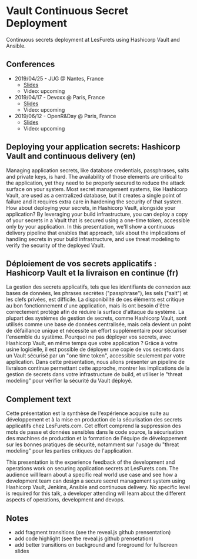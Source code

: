 # Vault Continuous Secret Deployment

Continuous secrets deployment at LesFurets using Hashicorp Vault and Ansible.

## Conferences

- 2019/04/25 - JUG @ Nantes, France
    - [Slides](https://lesfurets.github.io/vault-continuous-secret-deployment/vault-continuous-secret-deployment-nantes-jug.html)
    - Video: upcoming
- 2019/04/17 - Devoxx @ Paris, France
    - [Slides](https://lesfurets.github.io/vault-continuous-secret-deployment/vault-continuous-secret-deployment-devoxx.html)
    - Video: upcoming
- 2019/06/12 - OpenR&Day @ Paris, France
    - [Slides](https://lesfurets.github.io/vault-continuous-secret-deployment/vault-continuous-secret-deployment-openrnday.html)
    - Video: upcoming

## Deploying your application secrets: Hashicorp Vault and continuous delivery (en)

Managing application secrets, like database credentials, passphrases, salts and private keys, is hard. The availability of those elements are critical to the application, yet they need to be properly secured to reduce the attack surface on your system. Most secret management systems, like Hashicorp Vault, are used as a centralized database, but it creates a single point of failure and it requires extra care in hardening the security of that system. How about deploying your secrets, in Hashicorp Vault, alongside your application? By leveraging your build infrastructure, you can deploy a copy of your secrets in a Vault that is secured using a one-time token, accessible only by your application. In this presentation, we'll show a continuous delivery pipeline that enables that approach, talk about the implications of handling secrets in your build infrastructure, and use threat modeling to verify the security of the deployed Vault.

## Déploiement de vos secrets applicatifs : Hashicorp Vault et la livraison en continue (fr)

La gestion des secrets applicatifs, tels que les identifiants de connexion aux bases de données, les phrases secrètes ("passphrase"), les sels ("salt") et les clefs privées, est difficile. La disponibilité de ces éléments est critique au bon fonctionnement d'une application, mais ils ont besoin d'être correctement protégé afin de réduire la surface d'attaque du système. La plupart des systèmes de gestion de secrets, comme Hashicorp Vault, sont utilisés comme une base de données centralisée, mais cela devient un point de défaillance unique et nécessite un effort supplémentaire pour sécuriser l'ensemble du système. Pourquoi ne pas déployer vos secrets, avec Hashicorp Vault, en même temps que votre application ? Grâce à votre usine logicielle, il est possible de déployer une copie de vos secrets dans un Vault sécurisé par un "one time token", accessible seulement par votre application. Dans cette présentation, nous allons présenter un pipeline de livraison continue permettant cette approche, montrer les implications de la gestion de secrets dans votre infrastructure de build, et utiliser le "threat modeling" pour vérifier la sécurité du Vault déployé.

## Complement text

Cette présentation est la synthèse de l'expérience acquise suite au développement et à la mise en production de la sécurisation des secrets applicatifs chez LesFurets.com. Cet effort comprend la suppression des mots de passe et données sensibles dans le code source, la sécurisation des machines de production et la formation de l'équipe de développement sur les bonnes pratiques de sécurité, notamment sur l'usage du "threat modeling" pour les parties critiques de l'application.

This presentation is the experience feedback of the development and operations work on securing application secrets at LesFurets.com. The audience will learn about a specific real world use case and see how a development team can design a secure secret management system using Hashicorp Vault, Jenkins, Ansible and continuous delivery. No specific level is required for this talk, a developer attending will learn about the different aspects of operations, development and devops.

## Notes

- add fragment transitions (see the reveal.js github prensentation)
- add code highlight (see the reveal.js github prensetation)
- add better transitions on background and foreground for fullscreen slides

